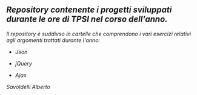 ## _Repository contenente i progetti sviluppati durante le ore di TPSI nel corso dell'anno._

_Il repository è suddivso in cartelle che comprendono i vari esercizi relativi agli argomenti trattati durante l'anno:_

* _Json_

* _jQuery_

* _Ajax_


_Savoldelli Alberto_
